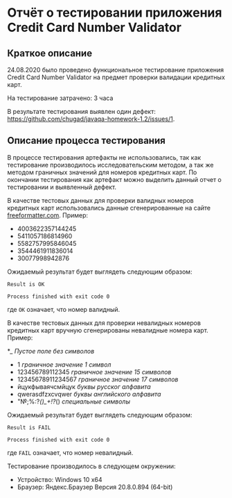 # Отчёт о тестировании приложения Credit Card Number Validator

## Краткое описание

24.08.2020 было проведено функциональное тестирование приложения Credit Card Number Validator на предмет проверки валидации кредитных карт.

На тестирование затрачено: 3 часа

В результате тестирования выявлен один дефект: https://github.com/chugad/javaqa-homework-1.2/issues/1.
## Описание процесса тестирования

В процессе тестирования артефакты не использовались, так как тестирование производилось исследовательским методом, а так же методом граничных значений для номеров кредитных карт. По окончании тестирования как артефакт можно выделить данный отчет о тестировании и выявленный дефект.

В качестве тестовых данных для проверки валидных номеров кредитных карт использовались данные сгенерированные на сайте [freeformatter.com](https://www.freeformatter.com/credit-card-number-generator-validator.html). 
Пример:
* 4003622357144245
* 5411057186814960
* 5582757995846045
* 3544461911836014
* 30077998942876

Ожидаемый результат будет выглядеть следующим образом:
```"C:\Program Files\AdoptOpenJDK\jdk-11.0.8.10-hotspot\bin\java.exe" -javaagent:C:\Users\chuga\AppData\Local\JetBrains\Toolbox\apps\IDEA-C\ch-0\202.6397.94\lib\idea_rt.jar=53438:C:\Users\chuga\AppData\Local\JetBrains\Toolbox\apps\IDEA-C\ch-0\202.6397.94\bin -Dfile.encoding=UTF-8 -classpath C:\Users\chuga\IdeaProjects\untitled\out\production\untitled Main
Result is OK

Process finished with exit code 0
```
где `OK` означает, что номер валидный.

В качестве тестовых данных для проверки невалидных номеров кредитных карт вручную сгенерированы невалидные номера карт. 
Пример:

*_                       *Пустое поле без символов*
* 1                      *граничное значение 1 символ*
* 123456789112345        *граничное значение 15 символов*
* 12345678911234567      *граничное значение 17 символов*
* йцукфываячсмйцук       *буквы русског алфавита*
* qwerasdfzxcvqwer       *буквы английского алфавита*
* "№;%:?*()_+!?*()       *специальные символы*

Ожидаемый результат будет выглядеть следующим образом:
```"C:\Program Files\AdoptOpenJDK\jdk-11.0.8.10-hotspot\bin\java.exe" -javaagent:C:\Users\chuga\AppData\Local\JetBrains\Toolbox\apps\IDEA-C\ch-0\202.6397.94\lib\idea_rt.jar=62060:C:\Users\chuga\AppData\Local\JetBrains\Toolbox\apps\IDEA-C\ch-0\202.6397.94\bin -Dfile.encoding=UTF-8 -classpath C:\Users\chuga\IdeaProjects\untitled\out\production\untitled Main
Result is FAIL

Process finished with exit code 0
```
где `FAIL` означает, что номер невалидный.

Тестирование производилось в следующем окружении:
* Устройство: Windows 10 x64
* Браузер: Яндекс.Браузер Версия 20.8.0.894 (64-bit)
